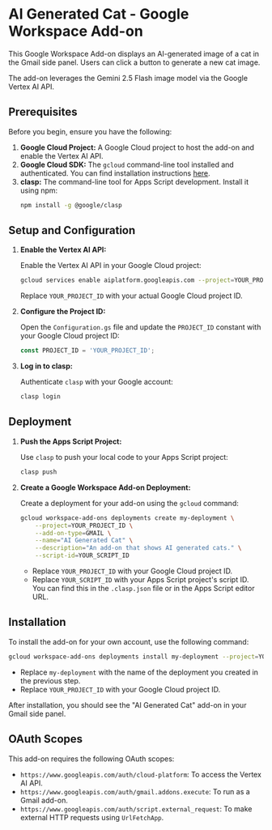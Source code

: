 # AI Generated Cat - Google Workspace Add-on

This Google Workspace Add-on displays an AI-generated image of a cat in the Gmail side panel. Users can click a button to generate a new cat image.

The add-on leverages the Gemini 2.5 Flash image model via the Google Vertex AI API.

## Prerequisites

Before you begin, ensure you have the following:

1.  **Google Cloud Project:** A Google Cloud project to host the add-on and enable the Vertex AI API.
2.  **Google Cloud SDK:** The `gcloud` command-line tool installed and authenticated. You can find installation instructions [here](https://cloud.google.com/sdk/docs/install).
3.  **clasp:** The command-line tool for Apps Script development. Install it using npm:
    ```bash
    npm install -g @google/clasp
    ```

## Setup and Configuration

1.  **Enable the Vertex AI API:**

    Enable the Vertex AI API in your Google Cloud project:
    ```bash
    gcloud services enable aiplatform.googleapis.com --project=YOUR_PROJECT_ID
    ```
    Replace `YOUR_PROJECT_ID` with your actual Google Cloud project ID.

2.  **Configure the Project ID:**

    Open the `Configuration.gs` file and update the `PROJECT_ID` constant with your Google Cloud project ID:
    ```javascript
    const PROJECT_ID = 'YOUR_PROJECT_ID';
    ```

3.  **Log in to clasp:**

    Authenticate `clasp` with your Google account:
    ```bash
    clasp login
    ```

## Deployment

1.  **Push the Apps Script Project:**

    Use `clasp` to push your local code to your Apps Script project:
    ```bash
    clasp push
    ```

2.  **Create a Google Workspace Add-on Deployment:**

    Create a deployment for your add-on using the `gcloud` command:
    ```bash
    gcloud workspace-add-ons deployments create my-deployment \
        --project=YOUR_PROJECT_ID \
        --add-on-type=GMAIL \
        --name="AI Generated Cat" \
        --description="An add-on that shows AI generated cats." \
        --script-id=YOUR_SCRIPT_ID
    ```
    - Replace `YOUR_PROJECT_ID` with your Google Cloud project ID.
    - Replace `YOUR_SCRIPT_ID` with your Apps Script project's script ID. You can find this in the `.clasp.json` file or in the Apps Script editor URL.

## Installation

To install the add-on for your own account, use the following command:

```bash
gcloud workspace-add-ons deployments install my-deployment --project=YOUR_PROJECT_ID
```
- Replace `my-deployment` with the name of the deployment you created in the previous step.
- Replace `YOUR_PROJECT_ID` with your Google Cloud project ID.

After installation, you should see the "AI Generated Cat" add-on in your Gmail side panel.

## OAuth Scopes

This add-on requires the following OAuth scopes:

*   `https://www.googleapis.com/auth/cloud-platform`: To access the Vertex AI API.
*   `https://www.googleapis.com/auth/gmail.addons.execute`: To run as a Gmail add-on.
*   `https://www.googleapis.com/auth/script.external_request`: To make external HTTP requests using `UrlFetchApp`.
